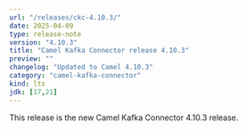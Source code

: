 ```yaml
---
url: "/releases/ckc-4.10.3/"
date: 2025-04-09
type: release-note
version: "4.10.3"
title: "Camel Kafka Connector release 4.10.3"
preview: ""
changelog: "Updated to Camel 4.10.3"
category: "camel-kafka-connector"
kind: lts
jdk: [17,21]
---
```


This release is the new Camel Kafka Connector 4.10.3 release.
